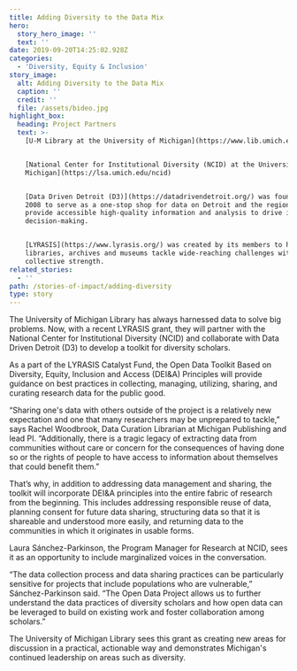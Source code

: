 ```yaml
---
title: Adding Diversity to the Data Mix
hero:
  story_hero_image: ''
  text: ''
date: 2019-09-20T14:25:02.928Z
categories:
  - 'Diversity, Equity & Inclusion'
story_image:
  alt: Adding Diversity to the Data Mix
  caption: ''
  credit: ''
  file: /assets/bideo.jpg
highlight_box:
  heading: Project Partners
  text: >-
    [U-M Library at the University of Michigan](https://www.lib.umich.edu/)


    [National Center for Institutional Diversity (NCID) at the University of
    Michigan](https://lsa.umich.edu/ncid)


    [Data Driven Detroit (D3)](https://datadrivendetroit.org/) was founded in
    2008 to serve as a one-stop shop for data on Detroit and the region and to
    provide accessible high-quality information and analysis to drive informed
    decision-making.


    [LYRASIS](https://www.lyrasis.org/) was created by its members to help
    libraries, archives and museums tackle wide-reaching challenges with a
    collective strength.
related_stories:
  - ''
path: /stories-of-impact/adding-diversity
type: story
---
```

The University of Michigan Library has always harnessed data to solve big problems. Now, with a recent LYRASIS grant, they will partner with the National Center for Institutional Diversity (NCID) and collaborate with Data Driven Detroit (D3) to develop a toolkit for diversity scholars. 

As a part of the LYRASIS Catalyst Fund, the Open Data Toolkit Based on Diversity, Equity, Inclusion and Access (DEI&A) Principles will provide guidance on best practices in collecting, managing, utilizing, sharing, and curating research data for the public good.

“Sharing one's data with others outside of the project is a relatively new expectation and one that many researchers may be unprepared to tackle,” says Rachel Woodbrook, Data Curation Librarian at Michigan Publishing and lead PI. “Additionally, there is a tragic legacy of extracting data from communities without care or concern for the consequences of having done so or the rights of people to have access to information about themselves that could benefit them.”

That’s why, in addition to addressing data management and sharing, the toolkit will incorporate DEI&A principles into the entire fabric of research from the beginning. This includes addressing responsible reuse of data, planning consent for future data sharing, structuring data so that it is shareable and understood more easily, and returning data to the communities in which it originates in usable forms.

Laura Sánchez-Parkinson, the Program Manager for Research at NCID, sees it as an opportunity to include marginalized voices in the conversation.

“The data collection process and data sharing practices can be particularly sensitive for projects that include populations who are vulnerable,” Sánchez-Parkinson said. “The Open Data Project allows us to further understand the data practices of diversity scholars and how open data can be leveraged to build on existing work and foster collaboration among scholars.”

The University of Michigan Library sees this grant as creating new areas for discussion in a practical, actionable way and demonstrates Michigan's continued leadership on areas such as diversity.
